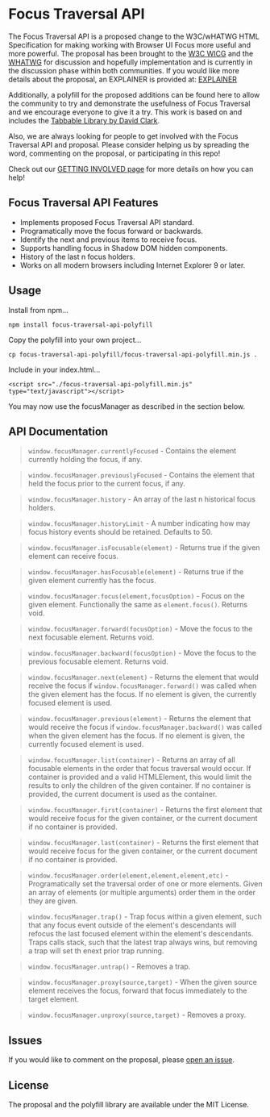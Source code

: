 # Focus Traversal API

The Focus Traversal API is a proposed change to the W3C/wHATWG HTML Specification for making working with Browser UI Focus more useful and more powerful.  The proposal has been brought to the [W3C WICG](https://discourse.wicg.io/t/proposal-focus-traversal-api/3427) and the [WHATWG](https://github.com/whatwg/html/issues/4784) for discussion and hopefully implementation and is currently in the discussion phase within both communities. If you would like more details about the proposal, an EXPLAINER is provided at: [EXPLAINER](./EXPLAINER.md)

Additionally, a polyfill for the proposed additions can be found here to allow the community to try and demonstrate the usefulness of Focus Traversal and we encourage everyone to give it a try. This work is based on and includes the [Tabbable Library by David Clark](https://github.com/davidtheclark/tabbable).

Also, we are always looking for people to get involved with the Focus Traversal API and proposal. Please consider helping us by spreading the word, commenting on the proposal, or participating in this repo!

Check out our [GETTING INVOLVED page](./GET_INVOLVED.md) for more details on how you can help!

## Focus Traversal API Features

 - Implements proposed Focus Traversal API standard.
 - Programatically move the focus forward or backwards.
 - Identify the next and previous items to receive focus.
 - Supports handling focus in Shadow DOM hidden components.
 - History of the last n focus holders.
 - Works on all modern browsers including Internet Explorer 9 or later.

## Usage

Install from npm...

```
npm install focus-traversal-api-polyfill
```

Copy the polyfill into your own project...

```shell
cp focus-traversal-api-polyfill/focus-traversal-api-polyfill.min.js .
```

Include in your index.html...

```
<script src="./focus-traversal-api-polyfill.min.js" type="text/javascript"></script>
```

You may now use the focusManager as described in the section below.

## API Documentation

> `window.focusManager.currentlyFocused` - Contains the element currently holding the focus, if any.

> `window.focusManager.previouslyFocused` - Contains the element that held the focus prior to the current focus, if any.

> `window.focusManager.history` - An array of the last n historical focus holders.

> `window.focusManager.historyLimit` - A number indicating how may focus history events should be retained. Defaults to 50.

> `window.focusManager.isFocusable(element)` - Returns true if the given element can receive focus.

> `window.focusManager.hasFocusable(element)` - Returns true if the given element currently has the focus.

> `window.focusManager.focus(element,focusOption)` - Focus on the given element. Functionally the same as `element.focus()`. Returns void.

> `window.focusManager.forward(focusOption)` - Move the focus to the next focusable element.  Returns void.

> `window.focusManager.backward(focusOption)` - Move the focus to the previous focusable element.  Returns void.

> `window.focusManager.next(element)` - Returns the element that would receive the focus if `window.focusManager.forward()` was called when the given element has the focus.  If no element is given, the currently focused element is used.

> `window.focusManager.previous(element)` - Returns the element that would receive the focus if `window.focusManager.backward()` was called when the given element has the focus.  If no element is given, the currently focused element is used.

> `window.focusManager.list(container)` - Returns an array of all focusable elements in the order that focus traversal would occur. If container is provided and a valid HTMLElement, this would limit the results to only the children of the given container. If no container is provided, the current document is used as the container.

> `window.focusManager.first(container)` - Returns the first element that would receive focus for the given container, or the current document if no container is provided.

> `window.focusManager.last(container)` - Returns the first element that would receive focus for the given container, or the current document if no container is provided.

> `window.focusManager.order(element,element,element,etc)` - Programatically set the traversal order of one or more elements. Given an array of elements (or multiple arguments) order them in the order they are given.

> `window.focusManager.trap()` - Trap focus within a given element, such that any focus event outside of the element's descendants will refocus the last focused element within the element's descendants. Traps calls stack, such that the latest trap always wins, but removing a trap will set th enext prior trap running.

> `window.focusManager.untrap()` - Removes a trap.

> `window.focusManager.proxy(source,target)` - When the given source element receives the focus, forward that focus immediately to the target element.

> `window.focusManager.unproxy(source,target)` - Removes a proxy.

## Issues

If you would like to comment on the proposal, please [open an issue](https://github.com/awesomeeng/FocusTraversalAPI/issues).

## License

The proposal and the polyfill library are available under the MIT License.
